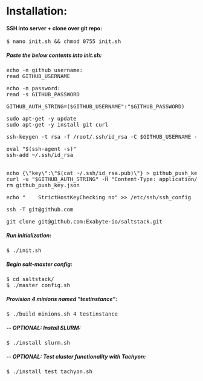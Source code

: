 # Installation:

#### SSH into server + clone over git repo:
<pre>
$ nano init.sh && chmod 0755 init.sh
</pre>

##### Paste the below contents into init.sh:

<pre>
echo -n github username: 
read GITHUB_USERNAME

echo -n password: 
read -s GITHUB_PASSWORD

GITHUB_AUTH_STRING=($GITHUB_USERNAME":"$GITHUB_PASSWORD)

sudo apt-get -y update
sudo apt-get -y install git curl

ssh-keygen -t rsa -f /root/.ssh/id_rsa -C $GITHUB_USERNAME -N ''

eval "$(ssh-agent -s)"
ssh-add ~/.ssh/id_rsa


echo {\"key\":\"$(cat ~/.ssh/id_rsa.pub)\"} > github_push_key.json
curl -u "$GITHUB_AUTH_STRING" -H "Content-Type: application/json" -d @github_push_key.json https://api.github.com/repos/Exabyte-io/saltstack/keys
rm github_push_key.json

echo "    StrictHostKeyChecking no" >> /etc/ssh/ssh_config

ssh -T git@github.com

git clone git@github.com:Exabyte-io/saltstack.git
</pre>


##### Run initialization:
<pre>
$ ./init.sh
</pre>


##### Begin salt-master config:
<pre>
$ cd saltstack/
$ ./master_config.sh
</pre>

##### Provision 4 minions named "testinstance":
<pre>
$ ./build_minions.sh 4 testinstance
</pre>

##### -- OPTIONAL: Install SLURM:
<pre>
$ ./install_slurm.sh
</pre>

##### -- OPTIONAL: Test cluster functionality with Tachyon:
<pre>
$ ./install_test_tachyon.sh
</pre>
